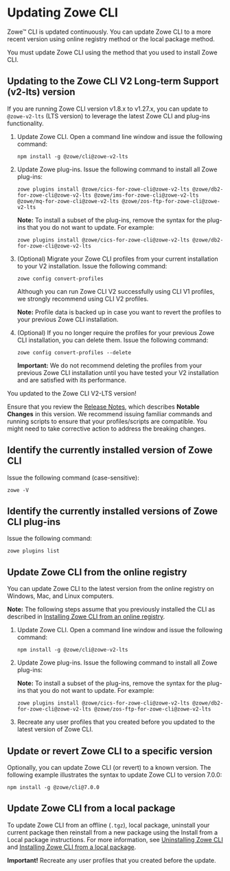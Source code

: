 # Updating Zowe CLI

Zowe&trade; CLI is updated continuously. You can update Zowe CLI to a more recent version using online registry method or the local package method. 

You must update Zowe CLI using the method that you used to install Zowe CLI.

## Updating to the Zowe CLI V2 Long-term Support (v2-lts) version

If you are running Zowe CLI version v1.8.x to v1.27.x, you can update to `@zowe-v2-lts` (LTS version) to leverage the latest Zowe CLI and plug-ins functionality.

1. Update Zowe CLI. Open a command line window and issue the following command:

   ```
   npm install -g @zowe/cli@zowe-v2-lts
   ```
2. Update Zowe plug-ins. Issue the following command to install all Zowe plug-ins:

   ```
   zowe plugins install @zowe/cics-for-zowe-cli@zowe-v2-lts @zowe/db2-for-zowe-cli@zowe-v2-lts @zowe/ims-for-zowe-cli@zowe-v2-lts @zowe/mq-for-zowe-cli@zowe-v2-lts @zowe/zos-ftp-for-zowe-cli@zowe-v2-lts
   ```
   **Note:** To install a subset of the plug-ins, remove the syntax for the plug-ins that you do not want to update. For example:

   ```
   zowe plugins install @zowe/cics-for-zowe-cli@zowe-v2-lts @zowe/db2-for-zowe-cli@zowe-v2-lts
   ```

3. (Optional) Migrate your Zowe CLI profiles from your current installation to your V2 installation. Issue the following command:

   ```
   zowe config convert-profiles
   ```
   Although you can run Zowe CLI V2 successfully using CLI V1 profiles, we strongly recommend using CLI V2 profiles.

   **Note:** Profile data is backed up in case you want to revert the profiles to your previous Zowe CLI installation.

4. (Optional) If you no longer require the profiles for your previous Zowe CLI installation, you can delete them. Issue the following command:

   ```
   zowe config convert-profiles --delete
   ```

   **Important:** We do not recommend deleting the profiles from your previous Zowe CLI installation until you have tested your V2 installation and are satisfied with its performance.

You updated to the Zowe CLI V2-LTS version!

Ensure that you review the [Release Notes](../getting-started/summaryofchanges.md), which describes **Notable Changes** in this version. We recommend issuing familiar commands and running scripts to ensure that your profiles/scripts are compatible. You might need to take corrective action to address the breaking changes.

## Identify the currently installed version of Zowe CLI

Issue the following command (case-sensitive):

```
zowe -V
```

## Identify the currently installed versions of Zowe CLI plug-ins

Issue the following command:

```
zowe plugins list
```

## Update Zowe CLI from the online registry

You can update Zowe CLI to the latest version from the online registry on Windows, Mac, and Linux computers.

**Note:** The following steps assume that you previously installed the CLI as described in [Installing Zowe CLI from an online registry](cli-installcli.md#installing-zowe-cli-from-an-online-registry).

1. Update Zowe CLI. Open a command line window and issue the following command:

   ```
   npm install -g @zowe/cli@zowe-v2-lts
   ```

2. Update Zowe plug-ins. Issue the following command to install all Zowe plug-ins:

   **Note:** To install a subset of the plug-ins, remove the syntax for the plug-ins that you do not want to update. For example:

   ```
   zowe plugins install @zowe/cics-for-zowe-cli@zowe-v2-lts @zowe/db2-for-zowe-cli@zowe-v2-lts @zowe/zos-ftp-for-zowe-cli@zowe-v2-lts
   ```

3. Recreate any user profiles that you created before you updated to the latest version of Zowe CLI.

## Update or revert Zowe CLI to a specific version

Optionally, you can update Zowe CLI (or revert) to a known version. The following example illustrates the syntax to update Zowe CLI to version 7.0.0:

```
npm install -g @zowe/cli@7.0.0
```

## Update Zowe CLI from a local package

To update Zowe CLI from an offline (`.tgz`), local package, uninstall your current package then reinstall from a new package using the Install from a Local package instructions. For more information, see [Uninstalling Zowe CLI](cli-uninstall.md) and [Installing Zowe CLI from a local package](cli-installcli.md#installing-zowe-cli-from-a-local-package).

**Important!** Recreate any user profiles that you created before the update.